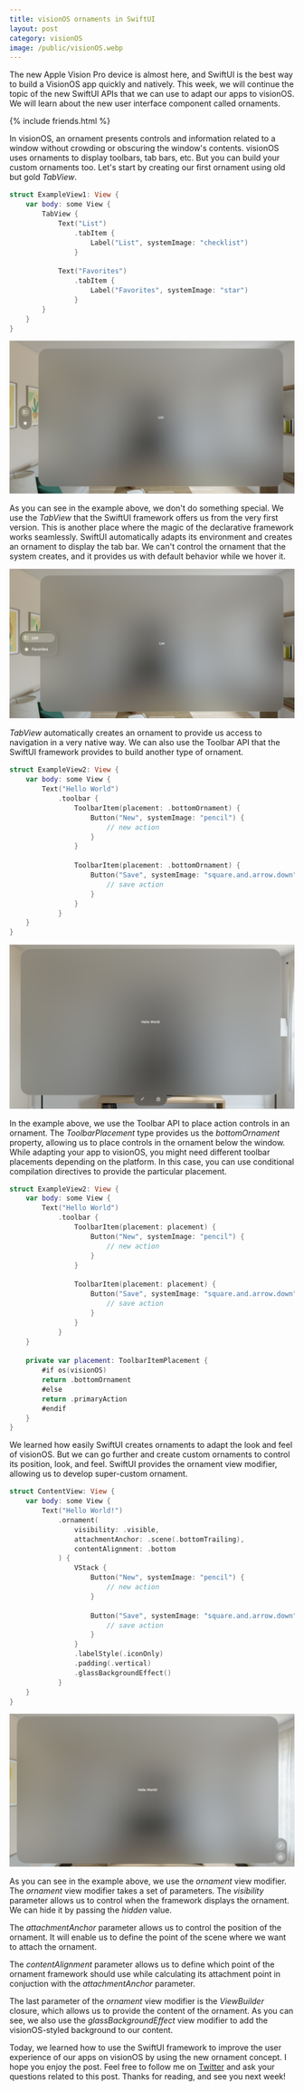 ```yaml
---
title: visionOS ornaments in SwiftUI
layout: post
category: visionOS
image: /public/visionOS.webp
---
```


The new Apple Vision Pro device is almost here, and SwiftUI is the best way to build a VisionOS app quickly and natively. This week, we will continue the topic of the new SwiftUI APIs that we can use to adapt our apps to visionOS. We will learn about the new user interface component called ornaments.

{% include friends.html %}

In visionOS, an ornament presents controls and information related to a window without crowding or obscuring the window's contents. visionOS uses ornaments to display toolbars, tab bars, etc. But you can build your custom ornaments too. Let's start by creating our first ornament using old but gold *TabView*.

```swift
struct ExampleView1: View {
    var body: some View {
        TabView {
            Text("List")
                .tabItem {
                    Label("List", systemImage: "checklist")
                }
            
            Text("Favorites")
                .tabItem {
                    Label("Favorites", systemImage: "star")
                }
        }
    }
}
```

![ornament-example](/public/ornament1.png)

As you can see in the example above, we don't do something special. We use the *TabView* that the SwiftUI framework offers us from the very first version. This is another place where the magic of the declarative framework works seamlessly. SwiftUI automatically adapts its environment and creates an ornament to display the tab bar. We can't control the ornament that the system creates, and it provides us with default behavior while we hover it.

![ornament-example](/public/ornament2.png)

*TabView* automatically creates an ornament to provide us access to navigation in a very native way. We can also use the Toolbar API that the SwiftUI framework provides to build another type of ornament.

```swift
struct ExampleView2: View {
    var body: some View {
        Text("Hello World")
            .toolbar {
                ToolbarItem(placement: .bottomOrnament) {
                    Button("New", systemImage: "pencil") {
                        // new action
                    }
                }
                
                ToolbarItem(placement: .bottomOrnament) {
                    Button("Save", systemImage: "square.and.arrow.down") {
                        // save action
                    }
                }
            }
    }
}
```

![ornament-example](/public/ornament3.png)

In the example above, we use the Toolbar API to place action controls in an ornament. The *ToolbarPlacement* type provides us the *bottomOrnament* property, allowing us to place controls in the ornament below the window. While adapting your app to visionOS, you might need different toolbar placements depending on the platform. In this case, you can use conditional compilation directives to provide the particular placement.

```swift
struct ExampleView2: View {
    var body: some View {
        Text("Hello World")
            .toolbar {
                ToolbarItem(placement: placement) {
                    Button("New", systemImage: "pencil") {
                        // new action
                    }
                }
                
                ToolbarItem(placement: placement) {
                    Button("Save", systemImage: "square.and.arrow.down") {
                        // save action
                    }
                }
            }
    }
    
    private var placement: ToolbarItemPlacement {
        #if os(visionOS)
        return .bottomOrnament
        #else
        return .primaryAction
        #endif
    }
}
```

We learned how easily SwiftUI creates ornaments to adapt the look and feel of visionOS. But we can go further and create custom ornaments to control its position, look, and feel. SwiftUI provides the ornament view modifier, allowing us to develop super-custom ornament.

```swift
struct ContentView: View {
    var body: some View {
        Text("Hello World!")
            .ornament(
                visibility: .visible,
                attachmentAnchor: .scene(.bottomTrailing),
                contentAlignment: .bottom
            ) {
                VStack {
                    Button("New", systemImage: "pencil") {
                        // new action
                    }
                    
                    Button("Save", systemImage: "square.and.arrow.down") {
                        // save action
                    }
                }
                .labelStyle(.iconOnly)
                .padding(.vertical)
                .glassBackgroundEffect()
            }
    }
}
```

![ornament-example](/public/ornament4.png)

As you can see in the example above, we use the *ornament* view modifier. The *ornament* view modifier takes a set of parameters. The *visibility* parameter allows us to control when the framework displays the ornament. We can hide it by passing the *hidden* value.

The *attachmentAnchor* parameter allows us to control the position of the ornament. It will enable us to define the point of the scene where we want to attach the ornament.

The *contentAlignment* parameter allows us to define which point of the ornament framework should use while calculating its attachment point in conjuction with the *attachmentAnchor* parameter.

The last parameter of the *ornament* view modifier is the *ViewBuilder* closure, which allows us to provide the content of the ornament. As you can see, we also use the *glassBackgroundEffect* view modifier to add the visionOS-styled background to our content.

Today, we learned how to use the SwiftUI framework to improve the user experience of our apps on visionOS by using the new ornament concept. I hope you enjoy the post. Feel free to follow me on [Twitter](https://twitter.com/mecid) and ask your questions related to this post. Thanks for reading, and see you next week!

